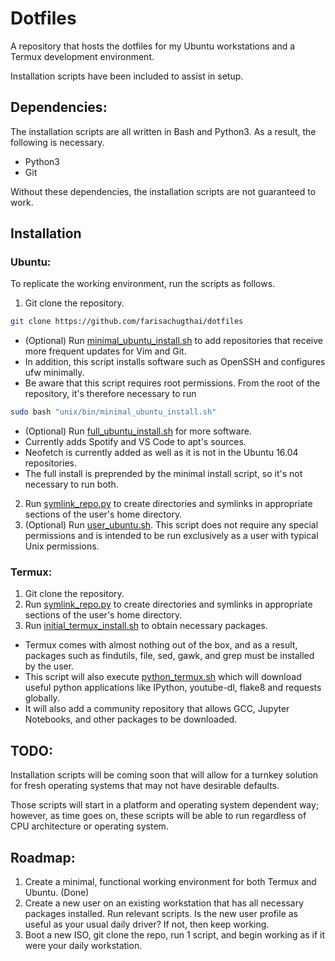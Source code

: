 # Dotfiles

A repository that hosts the dotfiles for my Ubuntu workstations and a Termux development environment.

Installation scripts have been included to assist in setup.


## Dependencies:

The installation scripts are all written in Bash and Python3. 
As a result, the following is necessary.
* Python3
* Git

Without these dependencies, the installation scripts are not guaranteed to work.


## Installation

### Ubuntu:

To replicate the working environment, run the scripts as follows.

1. Git clone the repository.

```bash
git clone https://github.com/farisachugthai/dotfiles
```

  
  - (Optional) Run [minimal_ubuntu_install.sh](https://github.com/farisachugthai/dotfiles/blob/master/unix/bin/minimal_ubuntu_install.sh) to add repositories that receive more frequent updates for Vim and Git. 
  - In addition, this script installs software such as OpenSSH and configures ufw minimally.
  - Be aware that this script requires root permissions. From the root of the repository, it's therefore necessary to run

```bash
sudo bash "unix/bin/minimal_ubuntu_install.sh"
```

- (Optional) Run [full_ubuntu_install.sh](https://github.com/farisachugthai/dotfiles/blob/master/unix/bin/full_ubuntu_install.sh) for more software.
- Currently adds Spotify and VS Code to apt's sources.
- Neofetch is currently added as well as it is not in the Ubuntu 16.04 repositories.
- The full install is preprended by the minimal install script, so it's not necessary to run both.


2. Run [symlink_repo.py](https://github.com/farisachugthai/dotfiles/blob/master/unix/bin/symlink_repo.py) to create directories and symlinks in appropriate sections of the user's home directory.
3. (Optional) Run [user_ubuntu.sh](https://github.com/farisachugthai/dotfiles/blob/master/unix/bin/user_ubuntu.sh). This script does not require any special permissions and is intended to be run exclusively as a user with typical Unix permissions.

### Termux:

1. Git clone the repository.
2. Run [symlink_repo.py](https://github.com/farisachugthai/dotfiles/blob/master/unix/bin/symlink_repo.py) to create directories and symlinks in appropriate sections of the user's home directory.
3. Run [initial_termux_install.sh](https://github.com/farisachugthai/dotfiles/blob/master/unix/bin/initial_termux_install.sh) to obtain necessary packages. 

  - Termux comes with almost nothing out of the box, and as a result, packages such as findutils, file, sed, gawk, and grep must be installed by the user. 
  - This script will also execute [python_termux.sh](https://github.com/farisachugthai/dotfiles/blob/master/unix/bin/python_termux.sh) which will download useful python applications like IPython, youtube-dl, flake8 and requests globally. 
  - It will also add a community repository that allows GCC, Jupyter Notebooks, and other packages to be downloaded.


## TODO:
Installation scripts will be coming soon that will allow for a turnkey solution for fresh operating systems that may not have desirable defaults.

Those scripts will start in a platform and operating system dependent way; however, as time goes on, these scripts will be able to run regardless of CPU architecture or operating system.


## Roadmap:

1. Create a minimal, functional working environment for both Termux and Ubuntu.
   (Done)
2. Create a new user on an existing workstation that has all necessary packages installed. Run relevant scripts. Is the new user profile as useful as your usual daily driver? If not, then keep working.
3. Boot a new ISO, git clone the repo, run 1 script, and begin working as if it were your daily workstation.
